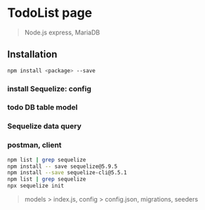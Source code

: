 # TodoList page
> Node.js express, MariaDB

## Installation
```sh
npm install <package> --save
```

### install Sequelize: config
### todo DB table model
### Sequelize data query
### postman, client

```sh
npm list | grep sequelize
npm install -- save sequelize@5.9.5
npm install --save sequelize-cli@5.5.1
npm list | grep sequelize
npx sequelize init
```

> models > index.js, config > config.json, migrations, seeders
